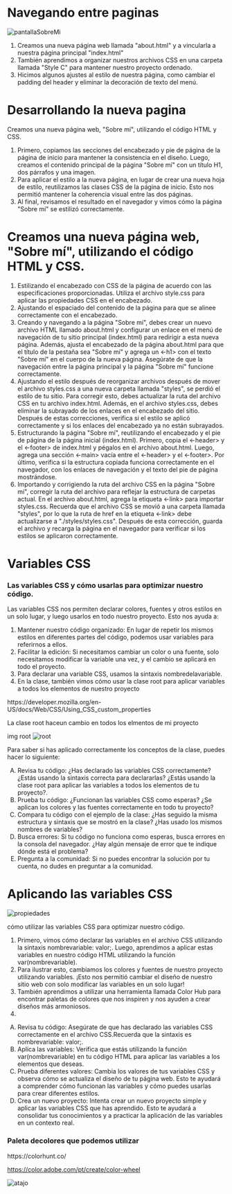 <h1>Navegando entre paginas</h1>

![pantallaSobreMi](https://github.com/user-attachments/assets/48112269-1cf3-488b-95c3-8355b03a29d9)

 <ol>
<li>Creamos una nueva página web llamada "about.html" y a vincularla a nuestra página principal "index.html"</li>
    <li>También aprendimos a organizar nuestros archivos CSS en una carpeta llamada "Style C" para mantener nuestro proyecto ordenado.</li>
    <li> Hicimos algunos ajustes al estilo de nuestra página, como cambiar el padding del header y eliminar la decoración de texto del menú.</li>
 </ol>

<h1>Desarrollando la nueva pagina</h1>
<p>Creamos una nueva página web, "Sobre mí", utilizando el código HTML y CSS.</p>

 <ol>
<li>Primero, copiamos las secciones del encabezado y pie de página de la página de inicio para mantener la consistencia en el diseño. Luego, creamos el contenido principal de la página "Sobre mí" con un título H1, dos párrafos y una imagen.</li>
    <li>Para aplicar el estilo a la nueva página, en lugar de crear una nueva hoja de estilo, reutilizamos las clases CSS de la página de inicio. Esto nos permitió mantener la coherencia visual entre las dos páginas.</li>
    <li>Al final, revisamos el resultado en el navegador y vimos cómo la página "Sobre mí" se estilizó correctamente.</li>
 </ol>

<h1>Creamos una nueva página web, "Sobre mí", utilizando el código HTML y CSS.</h1>

 <ol>
<li>Estilizando el encabezado con CSS de la página de acuerdo con las especificaciones proporcionadas. Utiliza el archivo style.css para aplicar las propiedades CSS en el encabezado.</li>
    <li>Ajustando el espaciado del contenido de la página para que se alinee correctamente con el encabezado.</li>
    <li>Creando y navegando a la página "Sobre mí", debes crear un nuevo archivo HTML llamado about.html y configurar un enlace en el menú de navegación de tu sitio principal (index.html) para redirigir a esta nueva página. Además, ajusta el encabezado de la página about.html para que el título de la pestaña sea "Sobre mí" y agrega un <-h1> con el texto "Sobre mí" en el cuerpo de la nueva página. Asegúrate de que la navegación entre la página principal y la página "Sobre mí" funcione correctamente.</li>
    <li>Ajustando el estilo después de reorganizar archivos después de mover el archivo styles.css a una nueva carpeta llamada "styles", se perdió el estilo de tu sitio. Para corregir esto, debes actualizar la ruta del archivo CSS en tu archivo index.html. Además, en el archivo styles.css, debes eliminar la subrayado de los enlaces en el encabezado del sitio. Después de estas correcciones, verifica si el estilo se aplicó correctamente y si los enlaces del encabezado ya no están subrayados.</li>
    <li>Estructurando la página "Sobre mí", reutilizando el encabezado y el pie de página de la página inicial (index.html). Primero, copia el <-header> y el <-footer> de index.html y pégalos en el archivo about.html. Luego, agrega una sección <-main> vacía entre el <-header> y el <-footer>. Por último, verifica si la estructura copiada funciona correctamente en el navegador, con los enlaces de navegación y el texto del pie de página mostrándose.</li>
    <li>Importando y corrigiendo la ruta del archivo CSS en la página "Sobre mí", corregir la ruta del archivo para reflejar la estructura de carpetas actual. En el archivo about.html, agrega la etiqueta <-link> para importar styles.css. Recuerda que el archivo CSS se movió a una carpeta llamada "styles", por lo que la ruta de href en la etiqueta <-link> debe actualizarse a "./styles/styles.css". Después de esta corrección, guarda el archivo y recarga la página en el navegador para verificar si los estilos se aplicaron correctamente.</li>
 </ol>

<h1>Variables CSS</h1>
<h3>Las variables CSS y cómo usarlas para optimizar nuestro código.</h3>

<p>Las variables CSS nos permiten declarar colores, fuentes y otros estilos en un solo lugar, y luego usarlos en todo nuestro proyecto. Esto nos ayuda a:</p>
 <ol>
<li>Mantener nuestro código organizado: En lugar de repetir los mismos estilos en diferentes partes del código, podemos usar variables para referirnos a ellos.</li>
    <li>Facilitar la edición: Si necesitamos cambiar un color o una fuente, solo necesitamos modificar la variable una vez, y el cambio se aplicará en todo el proyecto.</li>
    <li>Para declarar una variable CSS, usamos la sintaxis nombredelavariable.</li>
    <li>En la clase, también vimos cómo usar la clase root para aplicar variables a todos los elementos de nuestro proyecto</li>  
 </ol>
https://developer.mozilla.org/en-US/docs/Web/CSS/Using_CSS_custom_properties

<p> La clase root haceun cambio en todos los elmentos de mi proyecto</p>

img root
![root](https://github.com/user-attachments/assets/9054e5d4-ea99-4670-a183-aa12f4f209b6)

<p>Para saber si has aplicado correctamente los conceptos de la clase, puedes hacer lo siguiente:</p>
 <ol type='A'>
<li>Revisa tu código: ¿Has declarado las variables CSS correctamente? ¿Estás usando la sintaxis correcta para declararlas? ¿Estás usando la clase root para aplicar las variables a todos los elementos de tu proyecto?.</li>
    <li>Prueba tu código: ¿Funcionan las variables CSS como esperas? ¿Se aplican los colores y las fuentes correctamente en todo tu proyecto?</li>
    <li>Compara tu código con el ejemplo de la clase: ¿Has seguido la misma estructura y sintaxis que se mostró en la clase? ¿Has usado los mismos nombres de variables?</li>
    <li>Busca errores: Si tu código no funciona como esperas, busca errores en la consola del navegador. ¿Hay algún mensaje de error que te indique dónde está el problema?</li>
    <li>Pregunta a la comunidad: Si no puedes encontrar la solución por tu cuenta, no dudes en preguntar a la comunidad.</li>
 </ol>
 
 <h1> Aplicando las variables CSS</h1>

![propiedades](https://github.com/user-attachments/assets/1d8c54b4-da04-4e45-a5c2-0f0885cdfe2c)

<p>cómo utilizar las variables CSS para optimizar nuestro código.</p>
 <ol>
<li>Primero, vimos cómo declarar las variables en el archivo CSS utilizando la sintaxis nombrevariable: valor;. Luego, aprendimos a aplicar estas variables en nuestro código HTML utilizando la función var(nombrevariable).</li>
    <li>Para ilustrar esto, cambiamos los colores y fuentes de nuestro proyecto utilizando variables. ¡Esto nos permitió cambiar el diseño de nuestro sitio web con solo modificar las variables en un solo lugar!</li>
    <li>También aprendimos a utilizar una herramienta llamada Color Hub para encontrar paletas de colores que nos inspiren y nos ayuden a crear diseños más armoniosos.</li>
    <li></li>   
 </ol>
 
 <ol type='A'>
<li> Revisa tu código: Asegúrate de que has declarado las variables CSS correctamente en el archivo CSS.Recuerda que la sintaxis es nombrevariable: valor;. </li>
    <li>Aplica las variables: Verifica que estás utilizando la función var(nombrevariable) en tu código HTML para aplicar las variables a los elementos que deseas.</li>
    <li>Prueba diferentes valores: Cambia los valores de tus variables CSS y observa cómo se actualiza el diseño de tu página web. Esto te ayudará a comprender cómo funcionan las variables y cómo puedes usarlas para crear diferentes estilos.</li>
    <li>Crea un nuevo proyecto: Intenta crear un nuevo proyecto simple y aplicar las variables CSS que has aprendido. Esto te ayudará a consolidar tus conocimientos y a practicar la aplicación de las variables en un contexto real.</li>
 </ol>

<h3>Paleta decolores que podemos utilizar</h3>
https://colorhunt.co/

https://color.adobe.com/pt/create/color-wheel

![atajo](https://github.com/user-attachments/assets/b3fbc831-bdc7-478d-8686-b4feb4edd41c)
